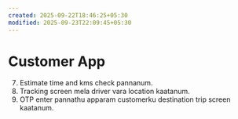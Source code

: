 ```yaml
---
created: 2025-09-22T18:46:25+05:30
modified: 2025-09-23T22:09:45+05:30
---
```


# Customer App

7. Estimate time and kms check pannanum.
9. Tracking screen mela driver vara location kaatanum.
10. OTP enter pannathu apparam customerku destination trip screen kaatanum.
